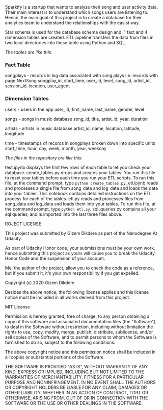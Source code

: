 <p>Sparkify is a startup that wants to analyze their song and user activity data. Their main interest is to understand which songs users are listening to. Hence, the main goal of this project is to create a database for their analytics team to understand the relationships with the easist way. </p>

<p>Star schema is used for the database schema design and. 1 fact and 4 dimension tables are created. ETL pipeline transfers the data from files in two local directories into these table using Python and SQL.<p>

*The tables are like this:*

### Fact Table
    
songplays - records in log data associated with song plays i.e. records with page NextSong
songplay_id, start_time, user_id, level, song_id, artist_id, session_id, location, user_agent

### Dimension Tables
users - users in the app
user_id, first_name, last_name, gender, level

songs - songs in music database
song_id, title, artist_id, year, duration

artists - artists in music database
artist_id, name, location, latitude, longitude

time - timestamps of records in songplays broken down into specific units
start_time, hour, day, week, month, year, weekday


*The files in the repository are like this:*

test.ipynb displays the first few rows of each table to let you check your database.
create_tables.py drops and creates your tables. You run this file to reset your tables before each time you run your ETL scripts. To run this file, at the command prompt, type `python create_tables.py`.
etl.ipynb reads and processes a single file from song_data and log_data and loads the data into your tables. This notebook contains detailed instructions on the ETL process for each of the tables. 
etl.py reads and processes files from song_data and log_data and loads them into your tables. To run this file, at the command prompt, type `python etl.py`.
sql_queries.py contains all your sql queries, and is imported into the last three files above.

ROJECT LICENSE

This project was submitted by Gizem Dikdere as part of the Nanodegree At Udacity.

As part of Udacity Honor code, your submissions must be your own work, hence
submitting this project as yours will cause you to break the Udacity Honor Code
and the suspension of your account.

Me, the author of the project, allow you to check the code as a reference, but if
you submit it, it's your own responsibility if you get expelled.

Copyright (c) 2020 Gizem Dikdere

Besides the above notice, the following license applies and this license notice
must be included in all works derived from this project.

MIT License

Permission is hereby granted, free of charge, to any person obtaining a copy
of this software and associated documentation files (the "Software"), to deal
in the Software without restriction, including without limitation the rights
to use, copy, modify, merge, publish, distribute, sublicense, and/or sell
copies of the Software, and to permit persons to whom the Software is
furnished to do so, subject to the following conditions:

The above copyright notice and this permission notice shall be included in all
copies or substantial portions of the Software.

THE SOFTWARE IS PROVIDED "AS IS", WITHOUT WARRANTY OF ANY KIND, EXPRESS OR
IMPLIED, INCLUDING BUT NOT LIMITED TO THE WARRANTIES OF MERCHANTABILITY,
FITNESS FOR A PARTICULAR PURPOSE AND NONINFRINGEMENT. IN NO EVENT SHALL THE
AUTHORS OR COPYRIGHT HOLDERS BE LIABLE FOR ANY CLAIM, DAMAGES OR OTHER
LIABILITY, WHETHER IN AN ACTION OF CONTRACT, TORT OR OTHERWISE, ARISING FROM,
OUT OF OR IN CONNECTION WITH THE SOFTWARE OR THE USE OR OTHER DEALINGS IN THE
SOFTWARE.
